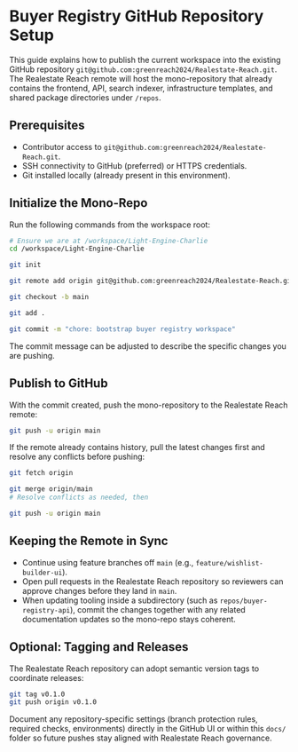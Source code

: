 # Buyer Registry GitHub Repository Setup

This guide explains how to publish the current workspace into the existing GitHub repository `git@github.com:greenreach2024/Realestate-Reach.git`. The Realestate Reach remote will host the mono-repository that already contains the frontend, API, search indexer, infrastructure templates, and shared package directories under `/repos`.

## Prerequisites

- Contributor access to `git@github.com:greenreach2024/Realestate-Reach.git`.
- SSH connectivity to GitHub (preferred) or HTTPS credentials.
- Git installed locally (already present in this environment).

## Initialize the Mono-Repo

Run the following commands from the workspace root:

```bash
# Ensure we are at /workspace/Light-Engine-Charlie
cd /workspace/Light-Engine-Charlie

git init

git remote add origin git@github.com:greenreach2024/Realestate-Reach.git

git checkout -b main

git add .

git commit -m "chore: bootstrap buyer registry workspace"
```

The commit message can be adjusted to describe the specific changes you are pushing.

## Publish to GitHub

With the commit created, push the mono-repository to the Realestate Reach remote:

```bash
git push -u origin main
```

If the remote already contains history, pull the latest changes first and resolve any conflicts before pushing:

```bash
git fetch origin

git merge origin/main
# Resolve conflicts as needed, then

git push -u origin main
```

## Keeping the Remote in Sync

- Continue using feature branches off `main` (e.g., `feature/wishlist-builder-ui`).
- Open pull requests in the Realestate Reach repository so reviewers can approve changes before they land in `main`.
- When updating tooling inside a subdirectory (such as `repos/buyer-registry-api`), commit the changes together with any related documentation updates so the mono-repo stays coherent.

## Optional: Tagging and Releases

The Realestate Reach repository can adopt semantic version tags to coordinate releases:

```bash
git tag v0.1.0
git push origin v0.1.0
```

Document any repository-specific settings (branch protection rules, required checks, environments) directly in the GitHub UI or within this `docs/` folder so future pushes stay aligned with Realestate Reach governance.
